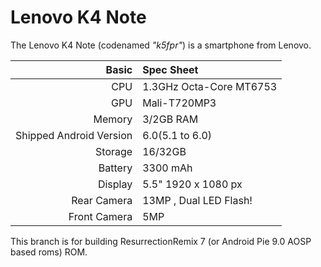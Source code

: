 Lenovo K4 Note
==============

The Lenovo K4 Note (codenamed _"k5fpr"_) is a smartphone from Lenovo.

Basic        | Spec Sheet
-------:     |:-------------------------
CPU          | 1.3GHz Octa-Core MT6753 
GPU          | Mali-T720MP3
Memory       | 3/2GB RAM
Shipped Android Version | 6.0(5.1 to 6.0)
Storage      | 16/32GB
Battery      | 3300 mAh
Display      | 5.5" 1920 x 1080 px
Rear Camera  | 13MP , Dual LED Flash!
Front Camera | 5MP 


This branch is for building ResurrectionRemix 7 (or Android Pie 9.0 AOSP based roms) ROM.
